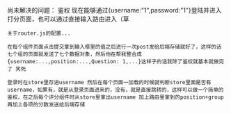 尚未解决的问题：
    鉴权 现在能够通过{username:"1",password:"1"}登陆并进入打分页面，也可以通过直接输入路由进入（草

    关于router.js的配置...

    在每个组件页面点击提交拿到输入框里的值之后进行一次post发给后端存储就好了，这样的话七个组的页面就发送了七个数据对象，然后他在帮我整合成{username:...,position:...,Question: 1,...}这样子的话我除了鉴权就基本就做完了 笑死 

    登录时在store里存进username 然后在每个页面一加载的时候就判断store里面是否有username，如果有，就是从登录页面进来的，没有，就是直接跳转的，这样可以做一个简单的鉴权，在之后每个评分组件时从store里拿出username 加上路由里拿到的position+group 再加上各项的分数发送给后端存储